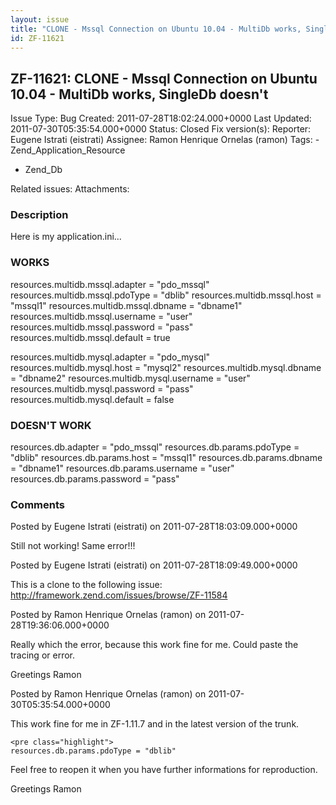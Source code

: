 ```yaml
---
layout: issue
title: "CLONE - Mssql Connection on Ubuntu 10.04 - MultiDb works, SingleDb doesn't"
id: ZF-11621
---
```


ZF-11621: CLONE - Mssql Connection on Ubuntu 10.04 - MultiDb works, SingleDb doesn't
------------------------------------------------------------------------------------

 Issue Type: Bug Created: 2011-07-28T18:02:24.000+0000 Last Updated: 2011-07-30T05:35:54.000+0000 Status: Closed Fix version(s): 
 Reporter:  Eugene Istrati (eistrati)  Assignee:  Ramon Henrique Ornelas (ramon)  Tags: - Zend\_Application\_Resource
- Zend\_Db
 
 Related issues: 
 Attachments: 
### Description

Here is my application.ini...

### WORKS

resources.multidb.mssql.adapter = "pdo\_mssql" resources.multidb.mssql.pdoType = "dblib" resources.multidb.mssql.host = "mssql1" resources.multidb.mssql.dbname = "dbname1" resources.multidb.mssql.username = "user" resources.multidb.mssql.password = "pass" resources.multidb.mssql.default = true

resources.multidb.mysql.adapter = "pdo\_mysql" resources.multidb.mysql.host = "mysql2" resources.multidb.mysql.dbname = "dbname2" resources.multidb.mysql.username = "user" resources.multidb.mysql.password = "pass" resources.multidb.mysql.default = false

### DOESN'T WORK

resources.db.adapter = "pdo\_mssql" resources.db.params.pdoType = "dblib" resources.db.params.host = "mssql1" resources.db.params.dbname = "dbname1" resources.db.params.username = "user" resources.db.params.password = "pass"

 

 

### Comments

Posted by Eugene Istrati (eistrati) on 2011-07-28T18:03:09.000+0000

Still not working! Same error!!!

 

 

Posted by Eugene Istrati (eistrati) on 2011-07-28T18:09:49.000+0000

This is a clone to the following issue: <http://framework.zend.com/issues/browse/ZF-11584>

 

 

Posted by Ramon Henrique Ornelas (ramon) on 2011-07-28T19:36:06.000+0000

Really which the error, because this work fine for me. Could paste the tracing or error.

Greetings Ramon

 

 

Posted by Ramon Henrique Ornelas (ramon) on 2011-07-30T05:35:54.000+0000

This work fine for me in ZF-1.11.7 and in the latest version of the trunk.

 
    <pre class="highlight">
    resources.db.params.pdoType = "dblib"


Feel free to reopen it when you have further informations for reproduction.

Greetings Ramon

 

 